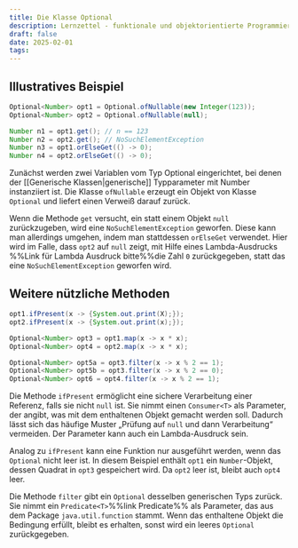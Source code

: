 ```yaml
---
title: Die Klasse Optional
description: Lernzettel - funktionale und objektorientierte Programmierung
draft: false
date: 2025-02-01
tags:
---
```

## Illustratives Beispiel
```java
Optional<Number> opt1 = Optional.ofNullable(new Integer(123));
Optional<Number> opt2 = Optional.ofNullable(null);

Number n1 = opt1.get(); // n == 123
Number n2 = opt2.get(); // NoSuchElementException
Number n3 = opt1.orElseGet(() -> 0);
Number n4 = opt2.orElseGet(() -> 0);
```
Zunächst werden zwei Variablen vom Typ Optional eingerichtet, bei denen der [[Generische Klassen|generische]] Typparameter mit Number instanziiert ist. Die Klasse `ofNullable` erzeugt ein Objekt von Klasse `Optional` und liefert einen Verweiß darauf zurück.

Wenn die Methode `get` versucht, ein statt einem Objekt `null` zurückzugeben, wird eine `NoSuchElementException` geworfen. Diese kann man allerdings umgehen, indem man stattdessen `orElseGet` verwendet. Hier wird im Falle, dass `opt2` auf `null` zeigt, mit Hilfe eines Lambda-Ausdrucks %%Link für Lambda Ausdruck bitte%%die Zahl `0` zurückgegeben, statt das eine `NoSuchElementException` geworfen wird.
## Weitere nützliche Methoden
```java
opt1.ifPresent(x -> {System.out.print(X);});
opt2.ifPresent(x -> {System.out.print(x);});

Optional<Number> opt3 = opt1.map(x -> x * x);
Optional<Number> opt4 = opt2.map(x -> x * x);

Optional<Number> opt5a = opt3.filter(x -> x % 2 == 1);
Optional<Number> opt5b = opt3.filter(x -> x % 2 == 0);
Optional<Number> opt6 = opt4.filter(x -> x % 2 == 1);
```
Die Methode `ifPresent` ermöglicht eine sichere Verarbeitung einer Referenz, falls sie nicht `null` ist. Sie nimmt einen `Consumer<T>` als Parameter, der angibt, was mit dem enthaltenen Objekt gemacht werden soll. Dadurch lässt sich das häufige Muster „Prüfung auf `null` und dann Verarbeitung“ vermeiden. Der Parameter kann auch ein Lambda-Ausdruck sein.

Analog zu `ifPresent` kann eine Funktion nur ausgeführt werden, wenn das `Optional` nicht leer ist. In diesem Beispiel enthält `opt1` ein `Number`-Objekt, dessen Quadrat in `opt3` gespeichert wird. Da `opt2` leer ist, bleibt auch `opt4` leer.

Die Methode `filter` gibt ein `Optional` desselben generischen Typs zurück. Sie nimmt ein `Predicate<T>`%%link Predicate%% als Parameter, das aus dem Package `java.util.function` stammt. Wenn das enthaltene Objekt die Bedingung erfüllt, bleibt es erhalten, sonst wird ein leeres `Optional` zurückgegeben.